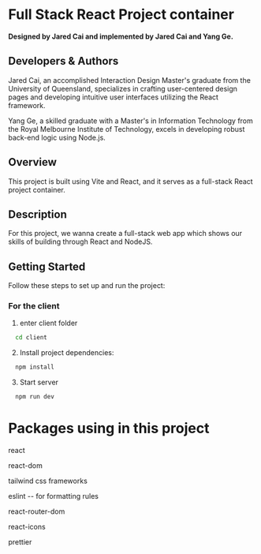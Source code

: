 # Full Stack React Project container

**Designed by Jared Cai and implemented by Jared Cai and Yang Ge.**

## Developers & Authors

Jared Cai, an accomplished Interaction Design Master's graduate from the University of Queensland, specializes in crafting user-centered design pages and developing intuitive user interfaces utilizing the React framework.

Yang Ge, a skilled graduate with a Master's in Information Technology from the Royal Melbourne Institute of Technology, excels in developing robust back-end logic using Node.js.

## Overview

This project is built using Vite and React, and it serves as a full-stack React project container.

## Description

For this project, we wanna create a full-stack web app which shows our skills of building through React and NodeJS.

## Getting Started

Follow these steps to set up and run the project:

### For the client

1. enter client folder

```bash
  cd client
```

2. Install project dependencies:

```bash
  npm install
```

3. Start server

```bash
  npm run dev
```

# Packages using in this project

react

react-dom

tailwind css frameworks

eslint -- for formatting rules

react-router-dom

react-icons

prettier



